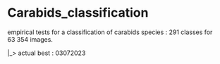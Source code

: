 # Carabids_classification
empirical tests for a classification of carabids species : 291 classes for 63 354 images.

|_> actual best : 03072023
